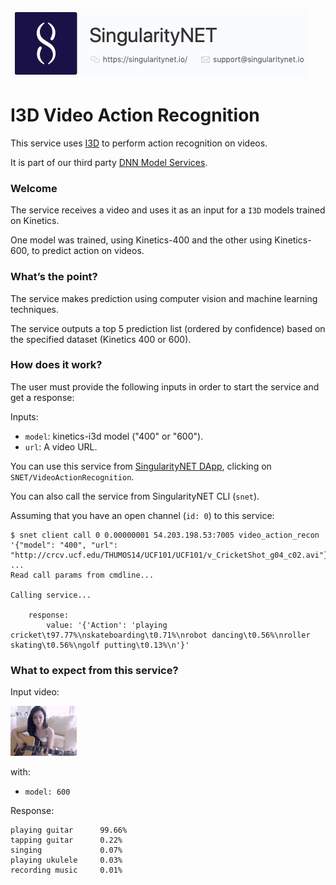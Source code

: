 [issue-template]: ../../../issues/new?template=BUG_REPORT.md
[feature-template]: ../../../issues/new?template=FEATURE_REQUEST.md

![singnetlogo](../assets/singnet-logo.jpg?raw=true 'SingularityNET')

# I3D Video Action Recognition

This service uses [I3D](https://github.com/deepmind/kinetics-i3d) to perform action recognition on videos.

It is part of our third party [DNN Model Services](https://github.com/singnet/dnn-model-services).

### Welcome

The service receives a video and uses it as an input for a `I3D` models trained on Kinetics.

One model was trained, using Kinetics-400 and the other using Kinetics-600, to predict action on videos.

### What’s the point?

The service makes prediction using computer vision and machine learning techniques.

The service outputs a top 5 prediction list (ordered by confidence) based on the specified dataset (Kinetics 400 or 600).

### How does it work?

The user must provide the following inputs in order to start the service and get a response:

Inputs:
  - `model`: kinetics-i3d model ("400" or "600").
  - `url`: A video URL.

You can use this service from [SingularityNET DApp](http://beta.singularitynet.io/), clicking on `SNET/VideoActionRecognition`.

You can also call the service from SingularityNET CLI (`snet`).

Assuming that you have an open channel (`id: 0`) to this service:

```
$ snet client call 0 0.00000001 54.203.198.53:7005 video_action_recon '{"model": "400", "url": "http://crcv.ucf.edu/THUMOS14/UCF101/UCF101/v_CricketShot_g04_c02.avi"}'
...
Read call params from cmdline...

Calling service...

    response:
        value: '{'Action': 'playing cricket\t97.77%\nskateboarding\t0.71%\nrobot dancing\t0.56%\nroller skating\t0.56%\ngolf putting\t0.13%\n'}'
```

### What to expect from this service?

Input video:

![Guitar Splash 1](../assets/users_guide/playing_guitar.gif)

with:
- `model: 600`

Response:

```
playing guitar      99.66%
tapping guitar      0.22%
singing             0.07%
playing ukulele     0.03%
recording music     0.01%
```